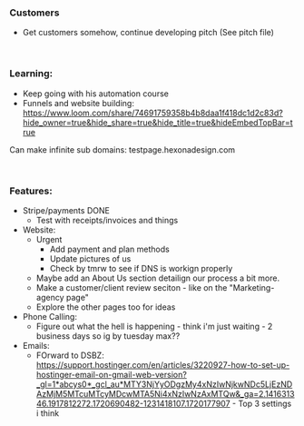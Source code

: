 ### Customers
- Get customers somehow, continue developing pitch (See pitch file)

<br>

### Learning:
- Keep going with his automation course
- Funnels and website building: https://www.loom.com/share/74691759358b4b8daa1f418dc1d2c83d?hide_owner=true&hide_share=true&hide_title=true&hideEmbedTopBar=true

Can make infinite sub domains:    testpage.hexonadesign.com

<br>

### Features:
-	Stripe/payments DONE
    - Test with receipts/invoices and things
- Website:
    - Urgent
        - Add payment and plan methods
        - Update pictures of us
        - Check by tmrw to see if DNS is workign properly
    - Maybe add an About Us section detailign our process a bit more.
    - Make a customer/client review seciton - like on the "Marketing-agency page"
    - Explore the other pages too for ideas
- Phone Calling:
    - Figure out what the hell is happening - think i'm just waiting - 2 business days so ig by tuesday max??
-	Emails:
    - FOrward to DSBZ: https://support.hostinger.com/en/articles/3220927-how-to-set-up-hostinger-email-on-gmail-web-version?_gl=1*abcys0*_gcl_au*MTY3NjYyODgzMy4xNzIwNjkwNDc5LjEzNDAzMjM5MTcuMTcyMDcwMTA5Ni4xNzIwNzAxMTQw&_ga=2.141631346.1917812272.1720690482-1231418107.1720177907
          - Top 3 settings i think

